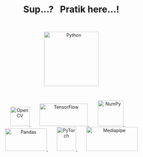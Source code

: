 <h1 align="center">Sup...?&nbsp;&nbsp;&nbsp;Pratik here...!<br><br></h1>

<p align = "center">
<a href="https://www.python.org" target="_blank" rel="noreferrer">
<img src="https://upload.wikimedia.org/wikipedia/commons/thumb/f/f8/Python_logo_and_wordmark.svg/972px-Python_logo_and_wordmark.svg.png?20210516005643" alt="Python" width="170"/>
</a>
</p>
                          
<br>

<div align="center">
<p align="center">

<a href="https://opencv.org" target="_blank" rel="noreferrer">
<img src="https://opencv.org/wp-content/uploads/2022/05/logo.png" alt="OpenCV" width="60"/>
</a>
&nbsp;&nbsp;&nbsp;&nbsp;&nbsp;&nbsp;
<a href="https://www.tensorflow.org" target="_blank" rel="noreferrer">
<img src="https://www.gstatic.com/devrel-devsite/prod/vb06f043a05fab8044a3ccc5b2a77caba73848fbe764e2f874782b493081fa838/tensorflow/images/lockup.svg" alt="TensorFlow" width="150" height="70"/>
</a>
&nbsp;&nbsp;&nbsp;&nbsp;&nbsp;&nbsp;
<a href="https://numpy.org" target="_blank" rel="noreferrer">
<img src="https://numpy.org/images/logo.svg" alt="NumPy" width="80"/>
</a>
&nbsp;&nbsp;&nbsp;&nbsp;&nbsp;&nbsp;
<a href="https://pandas.pydata.org" target="_blank" rel="noreferrer">
<img src="https://pandas.pydata.org/static/img/pandas_white.svg" alt="Pandas" width="130" height="70"/>
</a>
&nbsp;&nbsp;&nbsp;&nbsp;&nbsp;&nbsp;
<a href="https://pytorch.org" target="_blank" rel="noreferrer">
<img src="https://upload.wikimedia.org/wikipedia/commons/thumb/1/10/PyTorch_logo_icon.svg/1200px-PyTorch_logo_icon.svg.png" alt="PyTorch" width="60" height="75"/>
</a>
&nbsp;&nbsp;&nbsp;&nbsp;&nbsp;&nbsp;
<a href="https://mediapipe.dev" target="_blank" rel="noreferrer">
<img src="https://mediapipe.dev/assets/img/brand.svg" alt="Mediapipe" width="160" height="75"/>
</a>

</p>
</div>
